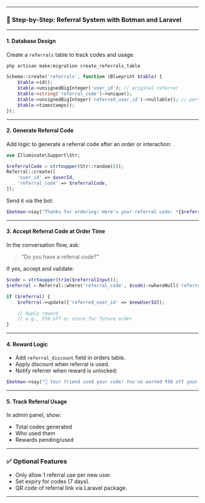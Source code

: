 
---

### 🧠 Step-by-Step: Referral System with Botman and Laravel

---

#### **1. Database Design**

Create a `referrals` table to track codes and usage.

```bash
php artisan make:migration create_referrals_table
```

```php
Schema::create('referrals', function (Blueprint $table) {
    $table->id();
    $table->unsignedBigInteger('user_id'); // original referrer
    $table->string('referral_code')->unique();
    $table->unsignedBigInteger('referred_user_id')->nullable(); // person who used the code
    $table->timestamps();
});
```

---

#### **2. Generate Referral Code**

Add logic to generate a referral code after an order or interaction:

```php
use Illuminate\Support\Str;

$referralCode = strtoupper(Str::random(8));
Referral::create([
    'user_id' => $userId,
    'referral_code' => $referralCode,
]);
```

Send it via the bot:

```php
$botman->say("Thanks for ordering! Here's your referral code: *{$referralCode}*.\nShare it and earn ₹50 off when someone uses it!", $userId);
```

---

#### **3. Accept Referral Code at Order Time**

In the conversation flow, ask:

> “Do you have a referral code?”

If yes, accept and validate:

```php
$code = strtoupper(trim($referralInput));
$referral = Referral::where('referral_code', $code)->whereNull('referred_user_id')->first();

if ($referral) {
    $referral->update(['referred_user_id' => $newUserId]);

    // Apply reward
    // e.g., ₹50 off or store for future order
}
```

---

#### **4. Reward Logic**

* Add `referral_discount` field in orders table.
* Apply discount when referral is used.
* Notify referrer when reward is unlocked:

```php
$botman->say("🎉 Your friend used your code! You've earned ₹50 off your next order.", $referral->user_id);
```

---

#### **5. Track Referral Usage**

In admin panel, show:

* Total codes generated
* Who used them
* Rewards pending/used

---

### ✅ Optional Features

* Only allow 1 referral use per new user.
* Set expiry for codes (7 days).
* QR code of referral link via Laravel package.

---
